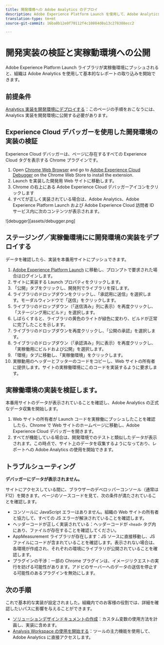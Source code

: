 ```yaml
---
title: 開発環境への Adobe Analytics のデプロイ
description: Adobe Experience Platform Launch を使用して、Adobe Analytics を開発環境にデプロイする方法を説明します。
translation-type: tm+mt
source-git-commit: 16ba0b12e0f70112f4c10804d0a13c278388ecc2

---
```



# 開発実装の検証と実稼動環境への公開

Adobe Experience Platform Launch ライブラリが実稼働環境にプッシュされると、組織は Adobe Analytics を使用して基本的なレポートの取り込みを開始できます。

## 前提条件

[Analytics 実装を開発環境にデプロイする](deploy-dev.md)：このページの手順をおこなうには、Analytics 実装を開発環境に公開する必要があります。

## Experience Cloud デバッガーを使用した開発環境の実装の検証

Experience Cloud デバッガーは、ページに存在するすべての Experience Cloud タグを表示する Chrome プラグインです。

1. Open [Chrome Web Browser](https://www.google.com/chrome/) and go to [Adobe Experience Cloud Debugger](https://chrome.google.com/webstore/detail/adobe-experience-cloud-de/ocdmogmohccmeicdhlhhgepeaijenapj) on the Chrome Web Store to install the extension.
2. Launch を実装した開発用 Web サイトに移動します。
3. Chrome の右上にある Adobe Experience Cloud デバッガーアイコンをクリックします
4. すべてが正しく実装されている場合は、Adobe Analytics、Adobe Experience Platform Launch および Adobe Experience Cloud 訪問者 ID サービス内に次のコンテンツが表示されます。

![debugger][assets/debugger.png]

## ステージング／実稼働環境にに開発環境の実装をデプロイする

データを確認したら、実装を本番用サイトにプッシュできます。

1. [Adobe Experience Platform Launch](https://launch.adobe.com) に移動し、プロンプトで要求された場合はログインします。
2. サイトに実装する Launch プロパティをクリックします。
3. 「公開」タブをクリックし、開発列でライブラリを探します。
4. ライブラリのドロップダウンをクリックし、「承認用に送信」を選択します。モーダルウィンドウで「送信」をクリックします。
5. ライブラリのドロップダウン（「送信済み」列に表示）を再度クリックし、「ステージング用にビルド」を選択します。
6. しばらくすると、ライブラリの黄色のライトが緑色に変わり、ビルドが正常に完了したことを示します。
7. ライブラリのドロップダウンを再度クリックし、「公開の承認」を選択します。
8. ライブラリのドロップダウン（「承認済み」列に表示）を再度クリックし、「実稼働用にビルドおよび公開」を選択します。
9. 「環境」タブに移動し、「実稼働環境」をクリックします。
10. 実稼動用のヘッダーとフッターのコードをコピーし、Web サイトの所有者に提供します。サイトの実稼働環境にこのコードを実装するように要求します。

## 実稼働環境の実装を検証します。

本番用サイトのデータが表示されていることを確認し、Adobe Analytics の正式なデータ収集を開始します。

1. Web サイトの所有者が Launch コードを実稼働にプッシュしたことを確認したら、Chrome で Web サイトのホームページに移動し、Adobe Experience Cloud デバッガーを開きます。
2. すべてが機能している場合は、開発環境でのテストと類似したデータが表示されます。この時点で、サイト上のデータを収集するようになっており、レポートへの Adobe Analytics の使用を開始できます。

## トラブルシューティング

**デバッガーにデータが表示されません。**

サイトにアクセスしている間に、ブラウザーのデベロッパーコンソール（通常は F12）を開きます。ページのソースコードを見て、次の条件が満たされていることを確認します。

* コンソールに JavaScript エラーはありません。組織の Web サイトの所有者と協力して、すべての JS エラーが解決されていることを確認します。
* ヘッダーコードが正しく実装されている：ヘッダーコードが `<head>` タグ内にあり、ファイルが存在することを確認してください。
* AppMeasurement ライブラリが存在します：JS ソースに直接移動し、JS ファイルにコードが含まれていることを確認します。表示されない場合は、各環境が作成され、それぞれの環境にライブラリが公開されていることを確認します。
* プラグインの干渉：一部の Chrome プラグインは、イメージリクエストの実行を妨げる可能性があります。アドビのサーバーへのデータの送信を停止する可能性のあるプラグインを無効にします。

## 次の手順

これで基本的な実装が設定されました。組織内でのお客様の役割では、詳細を確認したいパスに影響を与えることができます。

* [ソリューションデザインドキュメントの作成](../prepare/solution-design.md)：カスタム変数の使用方法を計画し、実装に含めます。
* [Analysis Workspace の使用を開始する](/help/analyze/analysis-workspace/home.md)：ツールの主力機能を使用して、Adobe Analytics に直接アクセスします。
